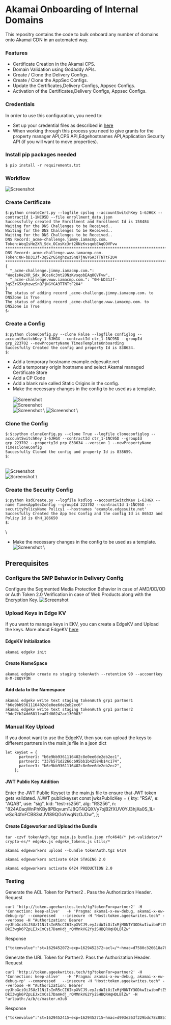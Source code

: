 # Akamai Onboarding of Internal Domains
This repositry contains the code to bulk onboard any number of domains onto Akamai CDN in an automated way. 

### Features
- Certificate Creation in the Akamai CPS.
- Domain Validation using Godaddy APIs.
- Create / Clone the Delivery Configs.
- Create / Clone the AppSec Configs.
- Update the Certificates,Delivery Configs, Appsec Configs.
- Activation of the Certificates,Delivery Configs, Appsec Configs.


### Credentials
In order to use this configuration, you need to:
* Set up your credential files as described in [here](https://techdocs.akamai.com/developer/docs/set-up-authentication-credentials)
* When working through this process you need to give grants for the property manager API,CPS API,Edgehostnames API,Application Security API (if you will want to move properties).  


### Install pip packages needed
```
$ pip install -r requirements.txt
```


### Workflow
![Screenshot](images/workflow1.jpg)

### Create Certificate
```
$:python createCert.py --logfile cpslog --accountSwitchKey 1-6JHGX --contractId 1-1NC95D --file enrollment_data.json
Successfully created the Enrollment and Enrollment Id is 158484
Waiting for the DNS Challenges to be Received..
Waiting for the DNS Challenges to be Received..
Waiting for the DNS Challenges to be Received..
DNS Record:_acme-challenge.jimmy.iamacmp.com.
Token:WoqIsHe2XR_Sdx_OCosKc3nt2ONzKvsqobEAqOOVFvw
********************************************************************************
DNS Record:_acme-challenge.www.iamacmp.com.
Token:0H-bD31Jf-3qSZrG5XghzwzSnQ7jNGYGA3TTNTtF2U4
********************************************************************************
{
  "_acme-challenge.jimmy.iamacmp.com.": "WoqIsHe2XR_Sdx_OCosKc3nt2ONzKvsqobEAqOOVFvw",
  "_acme-challenge.www.iamacmp.com.": "0H-bD31Jf-3qSZrG5XghzwzSnQ7jNGYGA3TTNTtF2U4"
}
The status of adding record _acme-challenge.jimmy.iamacmp.com. to DNSZone is True
The status of adding record _acme-challenge.www.iamacmp.com. to DNSZone is True
$:
```

### Create a Config
```
$:python cloneConfig.py --clone False --logfile configlog --accountSwitchKey 1-6JHGX --contractId ctr_1-1NC95D --groupId grp_223702 --newPropertyName TimesTemplateOnboarding 
Succesfully Created the config and property Id is 838634.
$:
```
- Add a temporary hostname example.edgesuite.net
- Add a temporary origin hostname and select Akamai managed Certificate Store
- Add a CP Code
- Add a blank rule called Static Origins in the config.
- Make the necessary changes in the config to be used as a template. \
\
![Screenshot](images/config1.jpg) \
![Screenshot](images/config12.jpg) \
![Screenshot](images/config13.jpg) \ 
![Screenshot](images/config2.jpg) \



### Clone the Config
```
$:$:python cloneConfig.py --clone True --logfile cloneconfiglog --accountSwitchKey 1-6JHGX --contractId ctr_1-1NC95D --groupId grp_223702 --propertyId prp_838634 --version 1 --newPropertyName TimesCloneConfig
Succesfully Cloned the config and property Id is 838659.
$:
``` 
\
![Screenshot](images/clone1.jpg) \
![Screenshot](images/clone2.jpg) \


### Create the Security Config
```
$:python ksdCreate.py --logfile ksdlog --accountSwitchKey 1-6JHGX --name TimesAppSecConfig --groupId 223702 --contractId 1-1NC95D --securityPolicyName Policy1 --hostnames 'example.edgesuite.net'
Succesfully Created the App Sec Config and the config Id is 86532 and Policy Id is OhH_186650
$:
```
\
- Make the necessary changes in the config to be used as a template. \
![Screenshot](images/secconfig1.jpg) \


## Prerequisites
### Configure the SMP Behavior in Delivery Config
Configure the Segmented Media Protection Behavior in case of AMD/DD/OD or Auth Token 2.0 Verification in case of Web Products along with the Encryption Key.
![Screenshot](images/SMPBehavior.jpg)


### Upload Keys in Edge KV 
If you want to manage keys in EKV, you can create a EdgeKV and Upload the keys. More about EdgeKV [here](https://learn.akamai.com/en-us/webhelp/edgeworkers/edgekv-user-guide/GUID-FA85D8AF-F277-4FD0-B789-17312DBD3DDE.html)

#### EdgeKV Initialization
```
akamai edgekv init 
```
#### Create NameSpace
```
akamai edgekv create ns staging tokenAuth --retention 90 --accountkey B-M-28QYF3M
```

#### Add data to the Namespace
```
akamai edgekv write text staging tokenAuth grp1 partner1 "b6e9bb9361116402c8e0ee6de2eb2ec6"
akamai edgekv write text staging tokenAuth grp1 partner2  "9de7fb24dd6811ea87d00242ac130003"
```

### Manual Key Upload 
If you donot want to use the EdgeKV, then you can upload the keys to different partners in the main.js file in a json dict
```
let keySet = {
      partner1: "b6e9bb9361116402c8e0ee6de2eb2ec1",
      partner2: "337b571d2266cb95bb1b42584b14c174",
      partner3: "b6e9bb9361116402c8e0ee6de2eb2ec2",
    };
``` 

#### JWT Public Key Addition
Enter the JWT Public Keyset to the main.js file to ensure that JWT token gets validated.
//JWT publickeyset
const jwksPublicKey = {
  kty: "RSA",
  e: "AQAB",
  use: "sig",
  kid: "test-rs256",
  alg: "RS256",
  n: "824A0aqWnPhKBy8PBqvumTJ8QT4QQXVy7ojB2fXUV0YJ3hjXa0S_1L-wScR4fnFCB83stJVl89QGoYwqNzOJOw",
};

#### Create Edgeworker and Upload the Bundle
```
tar -czvf tokenAuth.tgz main.js bundle.json rfc4648/* jwt-validator/* crypto-es/* edgekv.js edgekv_tokens.js utils/*

akamai edgeworkers upload --bundle tokenAuth.tgz 6424

akamai edgeworkers activate 6424 STAGING 2.0

akamai edgeworkers activate 6424 PRODUCTION 2.0
```


### Testing
Generate the ACL Token for Partner2 . Pass the Authorization Header. <br />
Request
```
curl 'http://token.ageekwrites.tech/tg?tokenFor=partner2' -H 'Connection: keep-alive'   -H 'Pragma: akamai-x-ew-debug, akamai-x-ew-debug-rp' --compressed   --insecure -H "Host:token.ageekwrites.tech" --verbose -H "Authorization: Bearer eyJhbGciOiJSUzI1NiIsInR5cCI6IkpXVCJ9.eyJzdWIiOiIxMjM0NTY3ODkwIiwibmFtZSI6IkpvaG4gRG9lIiwiYWRtaW4iOnRydWUsImlhdCI6MTUxNjIzOTAyMn0.fHnA09dGcktdK7cDE3p3aqB1BHBDdmt-DkI3wgk6PZpLEJxCmCsi7DamHdj_rQMMnkVG2YyiSHBQRHqHDLBlZw"
```
Response
```
{"tokenvalue":"st=1629452072~exp=1629452372~acl=/*~hmac=d7580c326618a78f12f1b108445468d5fd43ebb6d4e5a99c05ec3be433c02838"}
```

Generate the URL Token for Partner2. Pass the Authorization Header. <br />
Request 
```
curl 'http://token.ageekwrites.tech/tg?tokenFor=partner2' -H 'Connection: keep-alive'   -H 'Pragma: akamai-x-ew-debug, akamai-x-ew-debug-rp' --compressed   --insecure -H "Host:token.ageekwrites.tech" --verbose -H "Authorization: Bearer eyJhbGciOiJSUzI1NiIsInR5cCI6IkpXVCJ9.eyJzdWIiOiIxMjM0NTY3ODkwIiwibmFtZSI6IkpvaG4gRG9lIiwiYWRtaW4iOnRydWUsImlhdCI6MTUxNjIzOTAyMn0.fHnA09dGcktdK7cDE3p3aqB1BHBDdmt-DkI3wgk6PZpLEJxCmCsi7DamHdj_rQMMnkVG2YyiSHBQRHqHDLBlZw" -H "urlpath:/a/b/c/master.m3u8
```

Response
```
{"tokenvalue":"st=1629452415~exp=1629452715~hmac=d993e363f229bdc78c08516beddd2f9c0ee385cf20dda90d11551a7c99f8ad89"}
```

